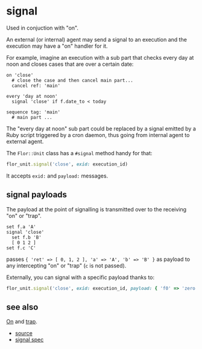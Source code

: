 
# signal

Used in conjuction with "on".

An external (or internal) agent may send a signal to an execution and the
execution may have a "on" handler for it.

For example, imagine an execution with a sub part that checks every day
at noon and closes cases that are over a certain date:

```
on 'close'
  # close the case and then cancel main part...
  cancel ref: 'main'

every 'day at noon'
  signal 'close' if f.date_to < today

sequence tag: 'main'
  # main part ...
```

The "every day at noon" sub part could be replaced by a signal emitted by
a Ruby script triggered by a cron daemon, thus going from internal agent
to external agent.

The `Flor::Unit` class has a `#signal` method handy for that:
```ruby
flor_unit.signal('close', exid: execution_id)
```
It accepts `exid:` and `payload:` messages.

## signal payloads

The payload at the point of signalling is transmitted over to the
receiving "on" or "trap".

```
set f.a 'A'
signal 'close'
  set f.b 'B'
  [ 0 1 2 ]
set f.c 'C'
```
passes `{ 'ret' => [ 0, 1, 2 ], 'a' => 'A', 'b' => 'B' }` as payload
to any intercepting "on" or "trap" (`c` is not passed).

Externally, you can signal with a specific payload thanks to:
```ruby
flor_unit.signal('close', exid: execution_id, payload: { 'f0' => 'zero' })
```

## see also

[On](on.md) and [trap](trap.md).


* [source](https://github.com/floraison/flor/tree/master/lib/flor/punit/signal.rb)
* [signal spec](https://github.com/floraison/flor/tree/master/spec/punit/signal_spec.rb)


